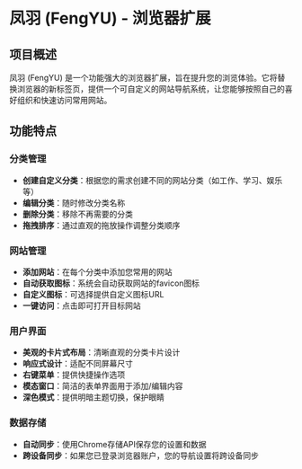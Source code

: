 # 凤羽 (FengYU) - 浏览器扩展

## 项目概述

凤羽 (FengYU) 是一个功能强大的浏览器扩展，旨在提升您的浏览体验。它将替换浏览器的新标签页，提供一个可自定义的网站导航系统，让您能够按照自己的喜好组织和快速访问常用网站。

## 功能特点

### 分类管理
- **创建自定义分类**：根据您的需求创建不同的网站分类（如工作、学习、娱乐等）
- **编辑分类**：随时修改分类名称
- **删除分类**：移除不再需要的分类
- **拖拽排序**：通过直观的拖放操作调整分类顺序

### 网站管理
- **添加网站**：在每个分类中添加您常用的网站
- **自动获取图标**：系统会自动获取网站的favicon图标
- **自定义图标**：可选择提供自定义图标URL
- **一键访问**：点击即可打开目标网站

### 用户界面
- **美观的卡片式布局**：清晰直观的分类卡片设计
- **响应式设计**：适配不同屏幕尺寸
- **右键菜单**：提供快捷操作选项
- **模态窗口**：简洁的表单界面用于添加/编辑内容
- **深色模式**：提供明暗主题切换，保护眼睛

### 数据存储
- **自动同步**：使用Chrome存储API保存您的设置和数据
- **跨设备同步**：如果您已登录浏览器账户，您的导航设置将跨设备同步
